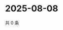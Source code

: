 # 2025-08-08

共 0 条

<!-- BEGIN ZHIHUQUESTIONS -->
<!-- 最后更新时间 Fri Aug 08 2025 03:14:20 GMT+0800 (China Standard Time) -->

<!-- END ZHIHUQUESTIONS -->
